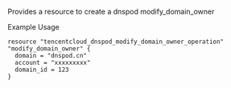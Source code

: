 Provides a resource to create a dnspod modify_domain_owner

Example Usage

```hcl
resource "tencentcloud_dnspod_modify_domain_owner_operation" "modify_domain_owner" {
  domain = "dnspod.cn"
  account = "xxxxxxxxx"
  domain_id = 123
}
```